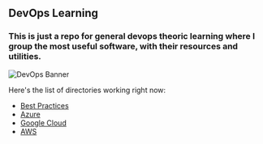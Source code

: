 ﻿## DevOps Learning
### This is just a repo for general devops theoric learning where I group the most useful software, with their resources and utilities. 
![DevOps Banner](https://ibagroupit.com/wp-content/uploads/2020/05/banner_1300-357_devops.png)

Here's the list of directories working right now:
 - [Best Practices](/BestPractices/BestPractices.md)
 - [Azure](/Azure)
 - [Google Cloud](/GoogleCloud)
 - [AWS](/AWS)

